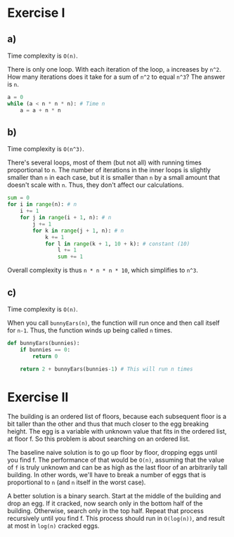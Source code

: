 # Exercise I
## a)
Time complexity is `O(n)`.

There is only one loop.  With each iteration of the loop, `a` increases by `n^2`.  How many iterations does it take for a sum of `n^2` to equal `n^3`?  The answer is `n`.

```python
a = 0
while (a < n * n * n): # Time n
    a = a + n * n
```

## b)
Time complexity is `O(n^3)`.

There's several loops, most of them (but not all) with running times proportional to `n`.  The number of iterations in the inner loops is slightly smaller than `n` in each case, but it is smaller than `n` by a small amount that doesn't scale with `n`.  Thus, they don't affect our calculations.

```python
sum = 0
for i in range(n): # n
    i += 1
    for j in range(i + 1, n): # n
        j += 1
        for k in range(j + 1, n): # n
            k += 1
            for l in range(k + 1, 10 + k): # constant (10)
                l += 1
                sum += 1
```

Overall complexity is thus `n * n * n * 10`, which simplifies to `n^3`.


## c)
Time complexity is `O(n)`.

When you call `bunnyEars(n)`, the function will run once and then call itself for `n-1`.  Thus, the function winds up being called `n` times.

```python
def bunnyEars(bunnies):
    if bunnies == 0:
        return 0

    return 2 + bunnyEars(bunnies-1) # This will run n times
```

# Exercise II
The building is an ordered list of floors, because each subsequent floor is a bit taller than the other and thus that much closer to the egg breaking height.  The egg is a variable with unknown value that fits in the ordered list, at floor f.  So this problem is about searching on an ordered list.

The baseline naive solution is to go up floor by floor, dropping eggs until you find f.  The performance of that would be `O(n)`, assuming that the value of `f` is truly unknown and can be as high as the last floor of an arbitrarily tall building.  In other words, we'll have to break a number of eggs that is proportional to `n` (and `n` itself in the worst case).

A better solution is a binary search.  Start at the middle of the building and drop an egg.  If it cracked, now search only in the bottom half of the building.  Otherwise, search only in the top half. Repeat that process recursively until you find f.  This process should run in `O(log(n))`, and result at most in `log(n)` cracked eggs.